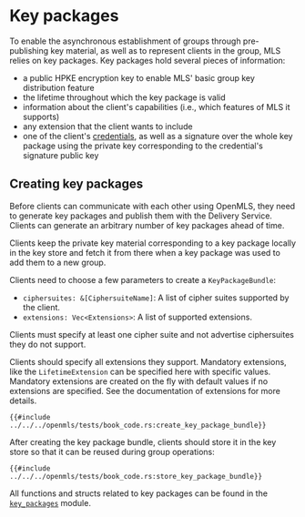 # Key packages

To enable the asynchronous establishment of groups through pre-publishing key material, as well as to represent clients in the group, MLS relies on key packages. Key packages hold several pieces of information:

* a public HPKE encryption key to enable MLS' basic group key distribution feature
* the lifetime throughout which the key package is valid
* information about the client's capabilities (i.e., which features of MLS it supports)
* any extension that the client wants to include
* one of the client's [credentials](./identity.md), as well as a signature over the whole key package using the private key corresponding to the credential's signature public key

## Creating key packages

Before clients can communicate with each other using OpenMLS, they need to generate key packages and publish them with the Delivery Service. Clients can generate an arbitrary number of key packages ahead of time.

Clients keep the private key material corresponding to a key package locally in the key store and fetch it from there when a key package was used to add them to a new group.

Clients need to choose a few parameters to create a `KeyPackageBundle`:

- `ciphersuites: &[CiphersuiteName]`: A list of cipher suites supported by the client.
- `extensions: Vec<Extensions>`: A list of supported extensions.

Clients must specify at least one cipher suite and not advertise ciphersuites they do not support.

Clients should specify all extensions they support. Mandatory extensions, like the `LifetimeExtension` can be specified here with specific values. Mandatory extensions are created on the fly with default values if no extensions are specified. See the documentation of extensions for more details.

```rust,no_run,noplayground
{{#include ../../../openmls/tests/book_code.rs:create_key_package_bundle}}
```

After creating the key package bundle, clients should store it in the key store so that it can be reused during group operations:

```rust,no_run,noplayground
{{#include ../../../openmls/tests/book_code.rs:store_key_package_bundle}}
```

All functions and structs related to key packages can be found in the [`key_packages`](https://docs.rs/crate/openmls/latest/key_packages/index.html) module.

